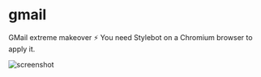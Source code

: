 # gmail
GMail extreme makeover ⚡️ 
You need Stylebot on a Chromium browser to apply it.  

![screenshot](https://i.imgur.com/m64UmEv.png)
